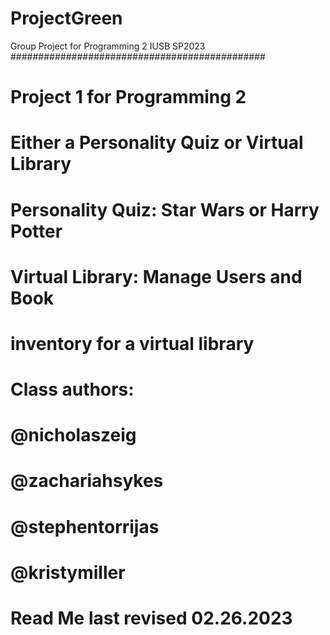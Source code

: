# ProjectGreen


Group Project for Programming 2 IUSB SP2023
##############################################
# Project 1 for Programming 2
#
# Either a Personality Quiz or Virtual Library
#
# Personality Quiz: Star Wars or Harry Potter
#
# Virtual Library: Manage Users and Book
# inventory for a virtual library
# 
#
# Class authors:
# @nicholaszeig
# @zachariahsykes
# @stephentorrijas
# @kristymiller
#
#
# Read Me last revised 02.26.2023          